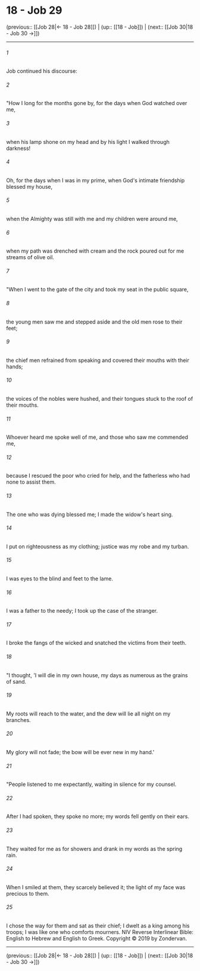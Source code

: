 # 18 - Job 29

(previous:: [[Job 28|← 18 - Job 28]]) | (up:: [[18 - Job]]) | (next:: [[Job 30|18 - Job 30 →]])

***


###### 1 
Job continued his discourse: 

###### 2 
"How I long for the months gone by, for the days when God watched over me, 

###### 3 
when his lamp shone on my head and by his light I walked through darkness! 

###### 4 
Oh, for the days when I was in my prime, when God's intimate friendship blessed my house, 

###### 5 
when the Almighty was still with me and my children were around me, 

###### 6 
when my path was drenched with cream and the rock poured out for me streams of olive oil. 

###### 7 
"When I went to the gate of the city and took my seat in the public square, 

###### 8 
the young men saw me and stepped aside and the old men rose to their feet; 

###### 9 
the chief men refrained from speaking and covered their mouths with their hands; 

###### 10 
the voices of the nobles were hushed, and their tongues stuck to the roof of their mouths. 

###### 11 
Whoever heard me spoke well of me, and those who saw me commended me, 

###### 12 
because I rescued the poor who cried for help, and the fatherless who had none to assist them. 

###### 13 
The one who was dying blessed me; I made the widow's heart sing. 

###### 14 
I put on righteousness as my clothing; justice was my robe and my turban. 

###### 15 
I was eyes to the blind and feet to the lame. 

###### 16 
I was a father to the needy; I took up the case of the stranger. 

###### 17 
I broke the fangs of the wicked and snatched the victims from their teeth. 

###### 18 
"I thought, 'I will die in my own house, my days as numerous as the grains of sand. 

###### 19 
My roots will reach to the water, and the dew will lie all night on my branches. 

###### 20 
My glory will not fade; the bow will be ever new in my hand.' 

###### 21 
"People listened to me expectantly, waiting in silence for my counsel. 

###### 22 
After I had spoken, they spoke no more; my words fell gently on their ears. 

###### 23 
They waited for me as for showers and drank in my words as the spring rain. 

###### 24 
When I smiled at them, they scarcely believed it; the light of my face was precious to them. 

###### 25 
I chose the way for them and sat as their chief; I dwelt as a king among his troops; I was like one who comforts mourners. NIV Reverse Interlinear Bible: English to Hebrew and English to Greek. Copyright © 2019 by Zondervan.

***

(previous:: [[Job 28|← 18 - Job 28]]) | (up:: [[18 - Job]]) | (next:: [[Job 30|18 - Job 30 →]])

